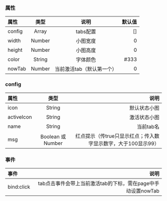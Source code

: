 ### 属性
属性 | 类型 | 说明 | 默认值
:- | :-: | :-: | -: 
config | Array | tabs配置 | []
width | Number  | 小图宽度 | 0
height | Number  | 小图高度 | 0
color | String | 字体颜色 | #333
nowTab | Number | 当前激活tab（默认第一个） | 0

### config
属性 | 类型 | 说明
:- | :-: | -: 
icon | String | 默认状态小图
activeIcon | String  | 激活状态小图 
name | String  | 当前tab名 | ''
msg | Boolean 或 Number | 红点提示（传true只显示红点；传入数字显示数字，大于100显示99）

### 事件
事件 | 说明
:- | -:
bind:click | tab点击事件会带上当前激活tab的下标，需在page中手动设置nowTab

